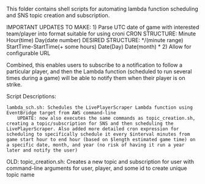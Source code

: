 This folder contains shell scripts for automating lambda function scheduling and SNS topic creation and subscription. 

IMPORTANT UPDATES TO MAKE:
    1) Parse UTC date of game with interested team/player into format suitable for using croni
        CRON STRUCTURE: Minute Hour(time) Day(date number) 
        DESIRED STRUCTURE: */(minute range) StartTime-StartTime(+ some hours) Date(Day) Date(month) *
    2) Allow for configurable URL


Combined, this enables users to subscribe to a notification to follow a particular player, and then the Lambda function (scheduled to run several times during a game) will be able to notify them when their player is on strike.


Script Descriptions:

    lambda_sch.sh: Schedules the LivePlayerScraper Lambda function using EventBridge target from AWS command-line
        UPDATE: now also executes the same commands as topic_creation.sh, creating a topic/subscription for SNS and then scheduling the LivePlayerScraper. Also added more detailed cron expression for scheduling to specifically schedule it every $interval minutes from game start hour to end hour (based on $length estimated game time) on a specific date, month, and year (no risk of having it run a year later and notify the user)

OLD:
    topic_creation.sh: Creates a new topic and subscription for user with command-line arguments for user, player, and some id to create unique topic name
